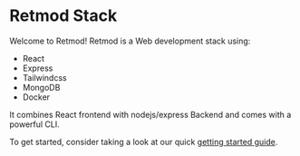 # Retmod Stack
Welcome to Retmod!
Retmod is a Web development stack using:
- React
- Express
- Tailwindcss
- MongoDB
- Docker

It combines React frontend with nodejs/express Backend and comes with a powerful CLI.

To get started, consider taking a look at our quick [getting started guide](https://github.com/RedCrafter07/retmod/#getting-started).


